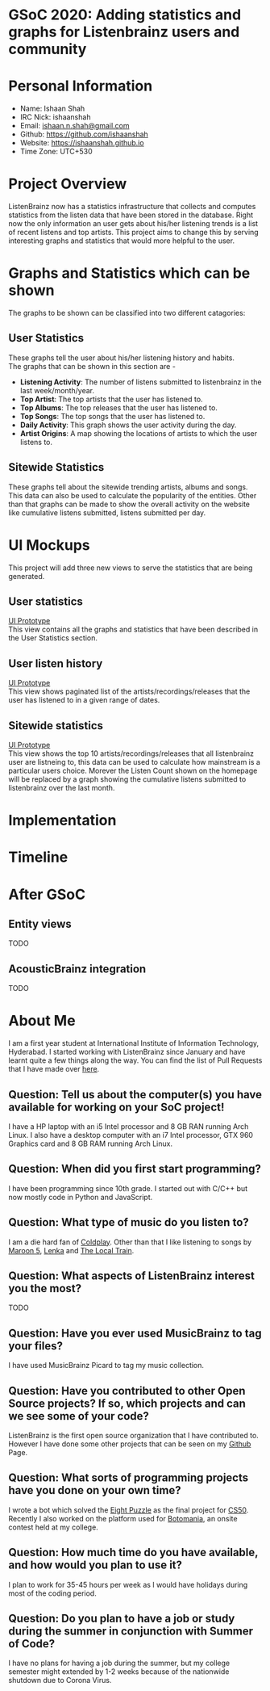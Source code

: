 # GSoC 2020: Adding statistics and graphs for Listenbrainz users and community

# Personal Information
- Name: Ishaan Shah
- IRC Nick: ishaanshah
- Email: ishaan.n.shah@gmail.com
- Github: https://github.com/ishaanshah
- Website: https://ishaanshah.github.io
- Time Zone: UTC+530

# Project Overview
ListenBrainz now has a statistics infrastructure that collects and computes statistics from the listen data that have been stored in the database. Right now the only information an user gets about his/her listening trends is a list of recent listens and top artists. This project aims to change this by serving interesting graphs and statistics that would more helpful to the user.

# Graphs and Statistics which can be shown
The graphs to be shown can be classified into two different catagories:

## User Statistics
These graphs tell the user about his/her listening history and habits.<br>
The graphs that can be shown in this section are -
- **Listening Activity**: The number of listens submitted to listenbrainz in the last week/month/year.
- **Top Artist**: The top artists that the user has listened to.
- **Top Albums**: The top releases that the user has listened to.
- **Top Songs**: The top songs that the user has listened to.
- **Daily Activity**: This graph shows the user activity during the day.
- **Artist Origins**: A map showing the locations of artists to which the user listens to.

## Sitewide Statistics
These graphs tell about the sitewide trending artists, albums and songs. This data can also be used to calculate the popularity of the entities. Other than that graphs can be made to show the overall activity on the website like cumulative listens submitted, listens submitted per day.

# UI Mockups
This project will add three new views to serve the statistics that are being generated.

## User statistics
[UI Prototype](https://www.figma.com/proto/qXJTaGsrjmzBFVztScyINF/Stats?node-id=2%3A3&scaling=min-zoom)<br>
This view contains all the graphs and statistics that have been described in the User Statistics section.

## User listen history
[UI Prototype](https://www.figma.com/proto/3ugc7cWUAlKqBawNVOnoSU/History?scaling=min-zoom&node-id=1%3A2)<br>
This view shows paginated list of the artists/recordings/releases that the user has listened to in a given range of dates.

## Sitewide statistics
[UI Prototype](https://www.figma.com/proto/paVt1kzikbX17DjYpsRNQ5/Statistics?scaling=min-zoom&node-id=2%3A0)<br>
This view shows the top 10 artists/recordings/releases that all listenbrainz user are listneing to, this data can be used to calculate how mainstream is a particular users choice. Morever the Listen Count shown on the homepage will be replaced by a graph showing the cumulative listens submitted to listenbrainz over the last month.

# Implementation

# Timeline

# After GSoC
## Entity views
TODO
## AcousticBrainz integration
TODO

# About Me
I am a first year student at International Institute of Information Technology, Hyderabad. I started working with ListenBrainz since January and have learnt quite a few things along the way. You can find the list of Pull Requests that I have made over [here](https://github.com/metabrainz/listenbrainz-server/pulls?q=author%3Aishaanshah).

## Question: Tell us about the computer(s) you have available for working on your SoC project!
I have a HP laptop with an i5 Intel processor and 8 GB RAN running Arch Linux. I also have a desktop computer with an i7 Intel processor, GTX 960 Graphics card and 8 GB RAM running Arch Linux.

## Question: When did you first start programming?
I have been programming since 10th grade. I started out with C/C++ but now mostly code in Python and JavaScript.

## Question: What type of music do you listen to?
I am a die hard fan of [Coldplay](https://www.coldplay.com). Other than that I like listening to songs by [Maroon 5](https://maroon5.com), [Lenka](https://lenkamusic.com) and [The Local Train](https://www.facebook.com/TheLocalTrain/).

## Question: What aspects of ListenBrainz interest you the most?
TODO

## Question: Have you ever used MusicBrainz to tag your files?
I have used MusicBrainz Picard to tag my music collection.

## Question: Have you contributed to other Open Source projects? If so, which projects and can we see some of your code?
ListenBrainz is the first open source organization that I have contributed to. However I have done some other projects that can be seen on my [Github](https://github.com/ishaanshah) Page.

## Question: What sorts of programming projects have you done on your own time?
I wrote a bot which solved the [Eight Puzzle](https://github.com/ishaanshah/Eight-Solver) as the final project for [CS50](cs50.harvard.edu). Recently I also worked on the platform used for [Botomania](https://github.com/arpan-dasgupta/botomania-felicity-2020), an onsite contest held at my college.

## Question: How much time do you have available, and how would you plan to use it?
I plan to work for 35-45 hours per week as I would have holidays during most of the coding period.

## Question: Do you plan to have a job or study during the summer in conjunction with Summer of Code?
I have no plans for having a job during the summer, but my college semester might extended by 1-2 weeks because of the nationwide shutdown due to Corona Virus.
